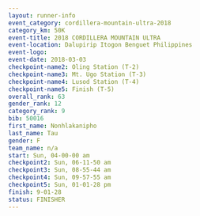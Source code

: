 ```yaml
---
layout: runner-info 
event_category: cordillera-mountain-ultra-2018 
category_km: 50K 
event-title: 2018 CORDILLERA MOUNTAIN ULTRA 
event-location: Dalupirip Itogon Benguet Philippines 
event-logo: 
event-date: 2018-03-03 
checkpoint-name2: Oling Station (T-2) 
checkpoint-name3: Mt. Ugo Station (T-3) 
checkpoint-name4: Lusod Station (T-4) 
checkpoint-name5: Finish (T-5) 
overall_rank: 63
gender_rank: 12
category_rank: 9
bib: 50016
first_name: Nonhlakanipho
last_name: Tau
gender: F
team_name: n/a
start: Sun, 04-00-00 am
checkpoint2: Sun, 06-11-50 am
checkpoint3: Sun, 08-55-44 am
checkpoint4: Sun, 09-57-55 am
checkpoint5: Sun, 01-01-28 pm
finish: 9-01-28
status: FINISHER
---
```

